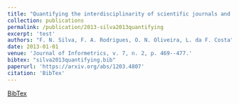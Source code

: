 ```yaml
---
title: "Quantifying the interdisciplinarity of scientific journals and fields"
collection: publications
permalink: /publication/2013-silva2013quantifying
excerpt: 'test'
authors: "F. N. Silva, F. A. Rodrigues, O. N. Oliveira, L. da F. Costa"
date: 2013-01-01
venue: 'Journal of Informetrics, v. 7, n. 2, p. 469--477.'
bibtex: "silva2013quantifying.bib"
paperurl: 'https://arxiv.org/abs/1203.4807'
citation: 'BibTex'
---
```

[BibTex](//files/bibtex/silva2013quantifying.bib')
